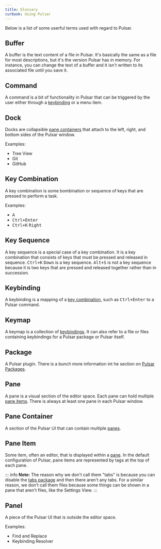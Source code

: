 ```yaml
---
title: Glossary
curbook: Using Pulsar
---
```


Below is a list of some userful terms used with regard to Pulsar.

## Buffer

A buffer is the text content of a file in Pulsar. It's basically the same as a file for most descriptions, but it's the version Pulsar has in memory. For instance, you can change the text of a buffer and it isn't written to its associated file until you save it.

## Command

A command is a bit of functionality in Pulsar that can be triggered by the user either through a [keybinding]() or a menu item.

## Dock

Docks are collapsible [pane containers]() that attach to the left, right, and bottom sides of the Pulsar window.

Examples:

  * Tree View
  * Git
  * GitHub

## Key Combination

A key combination is some bombination or sequence of keys that are pressed to perform a task.

Examples:

  * <kbd>A</kbd>
  * <kbd>Ctrl+Enter</kbd>
  * <kbd>Ctrl+K</kbd> <kbd>Right</kbd>

## Key Sequence

A key sequence is a special case of a key combination. It is a key combination that consists of keys that must be pressed and released in sequence. <kbd>Ctrl+K</kbd> <kbd>Down</kbd> is a key sequence. <kbd>Alt+S</kbd> is not a key sequence because it is two keys that are pressed and released together rather than in succession.

## Keybinding

A keybinding is a mapping of a [key combination](), such as <kbd>Ctrl+Enter</kbd> to a Pulsar command.

## Keymap

A keymap is a collection of [keybindings](). It can also refer to a file or files containing keybindings for a Pulsar package or Pulsar itself.

## Package

A Pulsar plugin. There is a bunch more information int he section on [Pulsar Packages]().

## Pane

A pane is a visual section of the editor space. Each pane can hold multiple [pane items](). There is always at least one pane in each Pulsar window.

## Pane Container

A section of the Pulsar UI that can contain multiple [panes]().

## Pane Item

Some item, often an editor, that is displayed within a [pane](). In the default configuration of Pulsar, pane items are represented by tags at the top of each pane.

::: info
**Note:** The reason why we don't call them "tabs" is because you can disable the [tabs package]() and then there aren't any tabs. For a similar reason, we don't call them files because some things can be shown in a pane that aren't files, like the Settings View.
:::

## Panel

A piece of the Pulsar UI that is outside the editor space.

Examples:

  * Find and Replace
  * Keybinding Resolver
